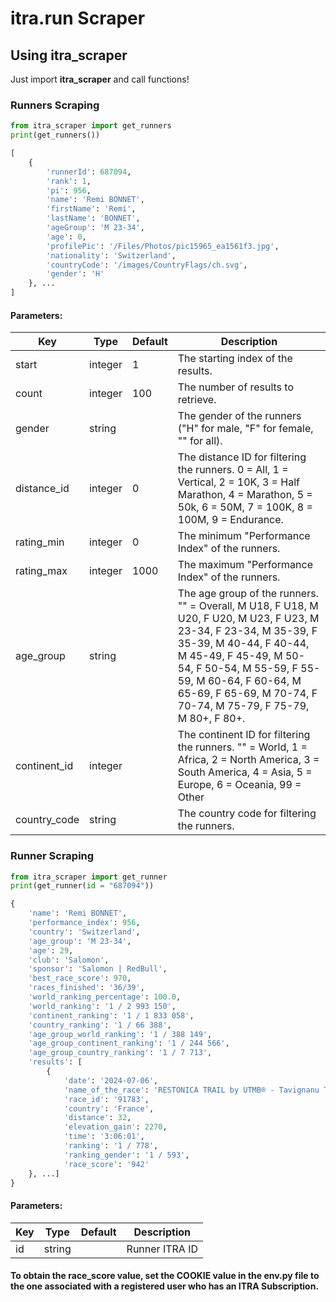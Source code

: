 # itra.run Scraper

## Using itra_scraper

Just import **itra_scraper** and call functions!


### Runners Scraping

```python
from itra_scraper import get_runners
print(get_runners())

[
    {
        'runnerId': 687094,
        'rank': 1,
        'pi': 956,
        'name': 'Remi BONNET',
        'firstName': 'Remi',
        'lastName': 'BONNET',
        'ageGroup': 'M 23-34', 
        'age': 0, 
        'profilePic': '/Files/Photos/pic15965_ea1561f3.jpg',
        'nationality': 'Switzerland',
        'countryCode': '/images/CountryFlags/ch.svg',
        'gender': 'H'
    }, ...
]
```

#### Parameters:

| Key       | Type       | Default     | Description                                                      |
|-----------|------------|-------------|-----------------------------------------------------|
| start        | integer | 1 | The starting index of the results. |
| count        | integer | 100 | The number of results to retrieve.                                                  |
| gender       | string  | | The gender of the runners ("H" for male, "F" for female, "" for all).  |
| distance_id  | integer | 0 |The distance ID for filtering the runners. 0 = All, 1 = Vertical, 2 = 10K, 3 = Half Marathon, 4 = Marathon, 5 = 50k, 6 = 50M, 7 = 100K, 8 = 100M, 9 = Endurance. |
| rating_min   | integer | 0 |  The minimum "Performance Index" of the runners.                        |
| rating_max   | integer | 1000 | The maximum "Performance Index" of the runners.                     |
| age_group    | string  | | The age group of the runners. "" = Overall, M U18, F U18, M U20, F U20, M U23, F U23, M 23-34, F 23-34, M 35-39, F 35-39, M 40-44, F 40-44, M 45-49, F 45-49, M 50-54, F 50-54, M 55-59, F 55-59, M 60-64, F 60-64, M 65-69, F 65-69, M 70-74, F 70-74, M 75-79, F 75-79, M 80+, F 80+. |
| continent_id | integer | | The continent ID for filtering the runners. "" = World, 1 = Africa, 2 = North America, 3 = South America, 4 = Asia, 5 = Europe, 6 = Oceania, 99 = Other |
| country_code | string  | | The country code for filtering the runners.|


### Runner Scraping

```python
from itra_scraper import get_runner
print(get_runner(id = "687094"))

{
    'name': 'Remi BONNET',
    'performance_index': 956,
    'country': 'Switzerland',
    'age_group': 'M 23-34',
    'age': 29,
    'club': 'Salomon',
    'sponsor': 'Salomon | RedBull',
    'best_race_score': 970,
    'races_finished': '36/39',
    'world_ranking_percentage': 100.0,
    'world_ranking': '1 / 2 993 150',
    'continent_ranking': '1 / 1 833 058',
    'country_ranking': '1 / 66 388',
    'age_group_world_ranking': '1 / 388 149',
    'age_group_continent_ranking': '1 / 244 566',
    'age_group_country_ranking': '1 / 7 713',
    'results': [
        {
            'date': '2024-07-06',
            'name_of_the_race': 'RESTONICA TRAIL by UTMB® - Tavignanu Trail',
            'race_id': '91783',
            'country': 'France',
            'distance': 32,
            'elevation_gain': 2270,
            'time': '3:06:01',
            'ranking': '1 / 778',
            'ranking_gender': '1 / 593',
            'race_score': '942'   
    }, ...]
}
```

#### Parameters:

| Key       | Type       | Default     | Description                                                      |
|-----------|------------|-------------|-----------------------------------------------------|
| id        | string |  | Runner ITRA ID |

#### To obtain the race_score value, set the COOKIE value in the env.py file to the one associated with a registered user who has an ITRA Subscription.